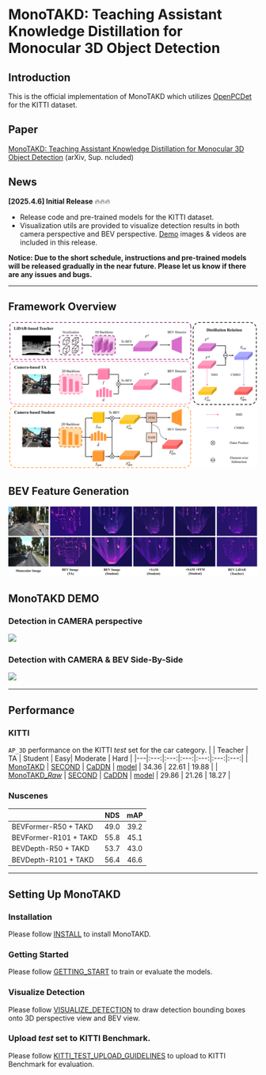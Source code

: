 # MonoTAKD: Teaching Assistant Knowledge Distillation for Monocular 3D Object Detection

## Introduction
This is the official implementation of MonoTAKD which utilizes [OpenPCDet](https://github.com/open-mmlab/OpenPCDet) for the KITTI dataset.

<!-- [another version]() is implemented with [MMDetection3D](https://github.com/open-mmlab/mmdetection3d) for Nuscenes dataset.  -->

## Paper
[MonoTAKD: Teaching Assistant Knowledge Distillation for Monocular 3D Object Detection](https://arxiv.org/pdf/2404.04910) (arXiv, Sup. ncluded)

<!-- [MonoTAKD: Teaching Assistant Knowledge Distillation for Monocular 3D Object Detection]() (CVPR2025, Supplimentary Included) -->

## News
**[2025.4.6] Initial Release** 🔥🔥🔥
* Release code and pre-trained models for the KITTI dataset.
* Visualization utils are provided to visualize detection results in both camera perspective and BEV perspective. [Demo]() images & videos are included in this release.

<!-- **[2023.2.14] We have several updates.** -->

**Notice: Due to the short schedule, instructions and pre-trained models will be released gradually in the near future. Please let us know if there are any issues and bugs.**

---

## Framework Overview
![image](./docs/imgs/framework.png)

## BEV Feature Generation
![image](./docs/imgs/vis_bev.png)

## MonoTAKD DEMO
### Detection in CAMERA perspective
<img src="https://github.com/hoiliu-0801/MonoTAKD/blob/main/demo/seq_329.gif" width = "80%">

### Detection with CAMERA & BEV Side-By-Side
<img src="https://github.com/hoiliu-0801/MonoTAKD/blob/main/demo/cam_bev_demo.gif" width = "80%">

---

## Performance
### KITTI
`AP_3D` performance on the KITTI *test* set for the car category.
|   | Teacher | TA | Student | Easy| Moderate | Hard |
|---|:---:|:---:|:---:|:---:|:---:|:---:|
| [MonoTAKD](tools/cfgs/kitti_models/TAKD/TAKD-scd/kitti_R50_scd_TAKD.yaml) | [SECOND](https://drive.google.com/file/d/1UB0XE5NS0cmVunAry-v6f7Nr6d9yIIHI/view?usp=drive_link) | [CaDDN](https://drive.google.com/file/d/1OMPkZe8_lnnoUqSf0mSTQdvYBzhICX2Z/view?usp=drive_link) | [model](https://drive.google.com/file/d/1S4Uehq7ix1CE2BXwL9SmaDsrtOiNZUIN/view?usp=drive_link) |  34.36  | 22.61 | 19.88 | 
| [MonoTAKD_*Raw*](tools/cfgs/kitti_models/TAKD/TAKD-scd/cmkd_kitti_R50_scd_V2_lpcg.yaml) | [SECOND](https://drive.google.com/file/d/1UB0XE5NS0cmVunAry-v6f7Nr6d9yIIHI/view?usp=drive_link) | [CaDDN](https://drive.google.com/file/d/1OMPkZe8_lnnoUqSf0mSTQdvYBzhICX2Z/view?usp=drive_link) | [model](https://drive.google.com/file/d/1LxQWiEY4zkAbYNLkBWe5NdP2QrCcwzTF/view?usp=drive_link) | 29.86 | 21.26 | 18.27 |


### Nuscenes
|   | NDS | mAP |
|---|:---:|:---:|
| BEVFormer-R50 + TAKD  | 49.0 | 39.2 |
| BEVFormer-R101 + TAKD | 55.8 | 45.1 |
| BEVDepth-R50 + TAKD   | 53.7 | 43.0 |
| BEVDepth-R101 + TAKD  | 56.4 | 46.6 |

---

## Setting Up MonoTAKD

### Installation

Please follow [INSTALL](docs/INSTALL.md) to install MonoTAKD.

### Getting Started

Please follow [GETTING_START](docs/GETTING_STARTED.md) to train or evaluate the models.

### Visualize Detection

Please follow [VISUALIZE_DETECTION](docs/VISUALIZE_DETECTION.md) to draw detection bounding boxes onto 3D perspective view and BEV view.

### Upload *test* set to KITTI Benchmark.

Please follow [KITTI_TEST_UPLOAD_GUIDELINES](docs/KITTI_TEST_UPLOAD_GUIDELINES.md) to upload to KITTI Benchmark for evaluation.